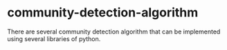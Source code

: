 # community-detection-algorithm
There are several community detection algorithm that can be implemented using several libraries of python.
